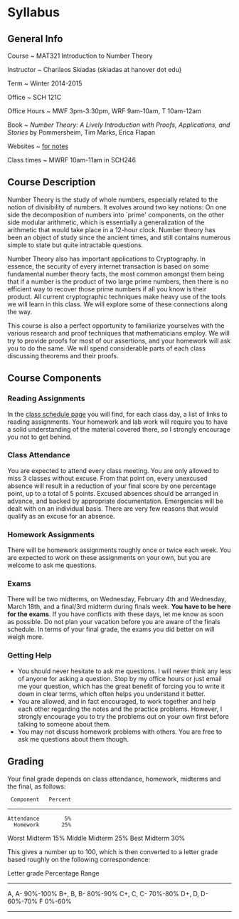 # Syllabus

## General Info

Course
  ~ MAT321 Introduction to Number Theory

Instructor
  ~ Charilaos Skiadas (skiadas at hanover dot edu)

Term
  ~ Winter 2014-2015

Office
  ~ SCH 121C

Office Hours
  ~ MWF 3pm-3:30pm, WRF 9am-10am, T 10am-12am

Book
  ~ *Number Theory: A Lively Introduction with Proofs, Applications, and Stories* by Pommersheim, Tim Marks, Erica Flapan

Websites
  ~ [for notes](skiadas.github.io/NumberTheoryCourse/site/)

Class times
  ~ MWRF 10am-11am in SCH246

## Course Description

Number Theory is the study of whole numbers, especially related to the notion of divisibility of numbers. It evolves around two key notions: On one side the decomposition of numbers into `prime' components, on the other side modular arithmetic, which is essentially a generalization of the arithmetic that would take place in a 12-hour clock. Number theory has been an object of study since the ancient times, and still contains numerous simple to state but quite intractable questions.

Number Theory also has important applications to Cryptography. In essence, the security of every internet transaction is based on some fundamental number theory facts, the most common amongst them being that if a number is the product of two large prime numbers, then there is no efficient way to recover those prime numbers if all you know is their product. All current cryptographic techniques make heavy use of the tools we will learn in this class. We will explore some of these connections along the way.

This course is also a perfect opportunity to familiarize yourselves with the various research and proof techniques that mathematicians employ. We will try to provide proofs for most of our assertions, and your homework will ask you to do the same. We will spend considerable parts of each class discussing theorems and their proofs.

## Course Components

### Reading Assignments

In the [class schedule page](skiadas.github.io/NumberTheoryCourse/site/schedule.html) you will find, for each class day, a list of links to reading assignments. Your homework and lab work will require you to have a solid understanding of the material covered there, so I strongly encourage you not to get behind.

### Class Attendance

You are expected to attend every class meeting. You are only allowed to miss 3 classes without excuse. From that point on, every unexcused absence will result in a reduction of your final score by one percentage point, up to a total of 5 points. Excused absences should be arranged in advance, and backed by appropriate documentation. Emergencies will be dealt with on an individual basis. There are very few reasons that would qualify as an excuse for an absence.

### Homework Assignments

There will be homework assignments roughly once or twice each week. You are expected to work on these assignments on your own, but you are welcome to ask me questions.

### Exams

There will be two midterms, on Wednesday, February 4th and Wednesday, March 18th, and a final/3rd midterm during finals week. **You have to be here for the exams**. If you have conflicts with these days, let me know as soon as possible. Do not plan your vacation before you are aware of the finals schedule. In terms of your final grade, the exams you did better on will weigh more.

### Getting Help

- You should never hesitate to ask me questions. I will never think any less of anyone for asking a question. Stop by my office hours or just email me your question, which has the great benefit of forcing you to write it down in clear terms, which often helps you understand it better.
- You are allowed, and in fact encouraged, to work together and help each other regarding the notes and the practice problems. However, I strongly encourage you to try the problems out on your own first before talking to someone about them.
- You may not discuss homework problems with others. You are free to ask me questions about them though.

## Grading

Your final grade depends on class attendance, homework, midterms and the final, as follows:

     Component   Percent
--------------  --------
    Attendance        5%
      Homework       25%
 Worst Midterm       15%
Middle Midterm       25%
  Best Midterm       30%

This gives a number up to 100, which is then converted to a letter grade based roughly on the following correspondence:

 Letter grade     Percentage Range
--------------   -----------------
   A, A-                  90%-100%
   B+, B, B-               80%-90%
   C+, C, C-               70%-80%
   D+, D, D-               60%-70%
      F                     0%-60%
--------------   -----------------

